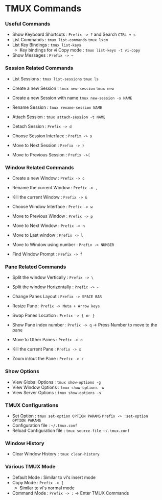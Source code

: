 # TMUX Commands


### Useful Commands
* Show Keyboard Shortcuts : `Prefix -> ?` and Search `CTRL + s`
* List Commands : `tmux list-commands` `tmux lscm`
* List Key Bindings : `tmux list-keys`
  - Key bindings for vi Copy mode : `tmux list-keys -t vi-copy`
* Show Messages : `Prefix -> ~`


### Session Related Commands
* List Sessions : `tmux list-sessions` `tmux ls`
* Create a new Session : `tmux new-session` `tmux new`
* Create a new Session with name `tmux new-session -s NAME`
* Rename Session : `tmux rename-session NAME`
* Attach Session : `tmux attach-session -t NAME`
* Detach Session : `Prefix -> d`

* Choose Session Interface : `Prefix -> s`
* Move to Next Session : `Prefix -> )`
* Move to Previous Session : `Prefix ->(`


### Window Related Commands
* Create a new Window : `Prefix -> c`
* Rename the current Window : `Prefix -> ,`
* Kill the current Window : `Prefix -> &`

* Choose Window Interface : `Prefix -> w`
* Move to Previous Window : `Prefix -> p`
* Move to Next Window : `Prefix -> n`
* Move to Last window : `Prefix -> l`
* Move to Window using number : `Prefix -> NUMBER` 

* Find Window Prompt : `Prefix -> f`


### Pane Related Commands
* Split the window Vertically : `Prefix -> \`
* Split the window Horizontally : `Prefix -> -`
* Change Panes Layout : `Prefix -> SPACE BAR`
* Resize Pane : `Prefix -> Meta + Arrow keys`
* Swap Panes Location : `Prefix -> { or }`

* Show Pane index number : `Prefix -> q` -> Press Number to move to the pane
* Move to Other Panes : `Prefix -> o`

* Kill the current Pane : `Prefix -> x`
* Zoom in/out the Pane : `Prefix -> z`


### Show Options
* View Global Options : `tmux show-options -g`
* View Window Options : `tmux show-options -w`
* View Server Options : `tmux show-options -s`


### TMUX Configurations
* Set Option : `tmux set-option OPTION PARAMS` `Prefix -> :set-option OPTION PARAMS`
* Configuration file : `~/.tmux.conf`
* Reload Configuration file : `tmux source-file ~/.tmux.conf`


### Window History
* Clear Window History : `tmux clear-history`


### Various TMUX Mode
* Default Mode : Similar to vi's insert mode
* Copy Mode : `Prefix -> [` 
  - Similar to vi's normal mode
* Command Mode : `Prefix -> :` -> Enter TMUX Commands
